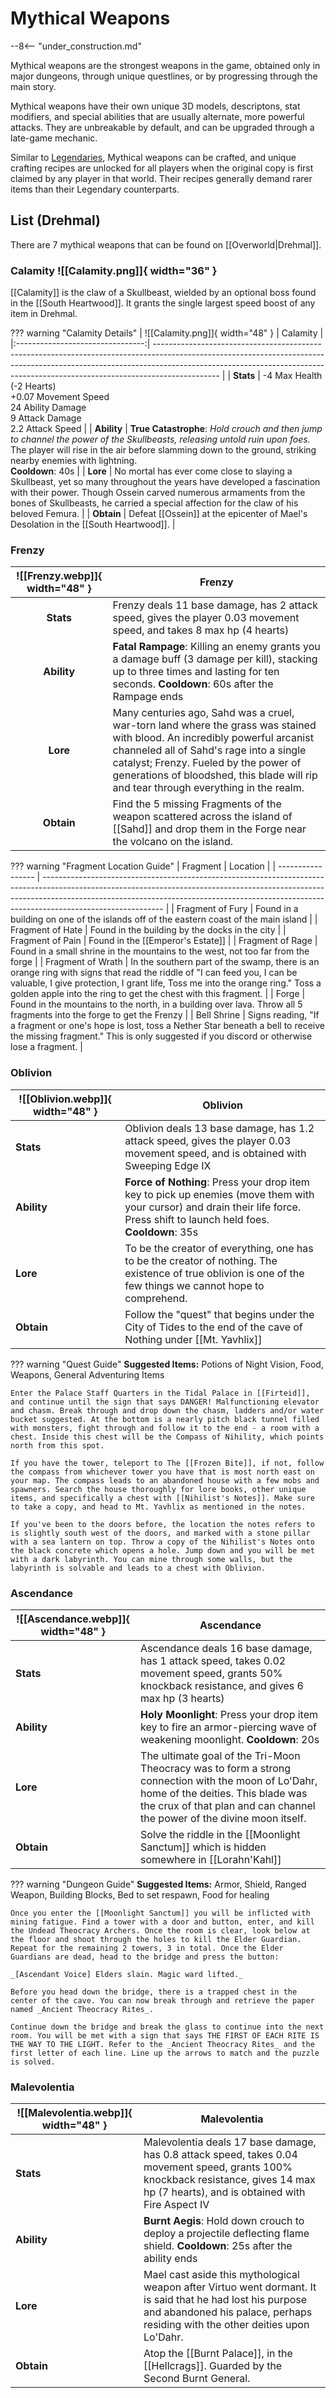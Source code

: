 # Mythical Weapons

--8<-- "under_construction.md"

Mythical weapons are the strongest weapons in the game, obtained only in major dungeons, through unique questlines, or by progressing through the main story. 

Mythical weapons have their own unique 3D models, descriptons, stat modifiers, and special abilities that are usually alternate, more powerful attacks. They are unbreakable by default, and can be upgraded through a late-game mechanic.

Similar to [Legendaries](/Items/Legendary_Items/), Mythical weapons can be crafted, and unique crafting recipes are unlocked for all players when the original copy is first claimed by any player in that world. Their recipes generally demand rarer items than their Legendary counterparts.

## List (Drehmal)

There are 7 mythical weapons that can be found on [[Overworld|Drehmal]].

### Calamity ![[Calamity.png]]{ width="36" }
[[Calamity]] is the claw of a Skullbeast, wielded by an optional boss found in the [[South Heartwood]]. It grants the single largest speed boost of any item in Drehmal.

??? warning "Calamity Details"
    | ![[Calamity.png]]{ width="48" }  | Calamity               |
    |:--------------------------------:| ---------------------------------------------------------------------------------------------------------------------------------------------------------------------------------------------------------------------------------------------------------- |
    | **Stats**                        | -4 Max Health (-2 Hearts) <br> +0.07 Movement Speed <br> 24 Ability Damage <br> 9 Attack Damage <br> 2.2 Attack Speed        |
    | **Ability**                      | **True Catastrophe**: *Hold crouch and then jump to channel the power of the Skullbeasts, releasing untold ruin upon foes.*  <br> The player will rise in the air before slamming down to the ground, striking nearby enemies with lightning. <br> **Cooldown**: 40s       |
    | **Lore**                         | No mortal has ever come close to slaying a Skullbeast, yet so many throughout the years have developed a fascination with their power. Though Ossein carved numerous armaments from the bones of Skullbeasts, he carried a special affection for the claw of his beloved Femura. |
    | **Obtain**                       | Defeat [[Ossein]] at the epicenter of Mael's Desolation in the [[South Heartwood]].  |

### Frenzy

| ![[Frenzy.webp]]{ width="48" } | Frenzy                                                                                                                                                                                                                                                                                                  |
|:------------------------------:| ------------------------------------------------------------------------------------------------------------------------------------------------------------------------------------------------------------------------------------------------------------------------------------------------------- |
| **Stats**                      | Frenzy deals 11 base damage, has 2 attack speed, gives the player 0.03 movement speed, and takes 8 max hp (4 hearts)                                                                                                                                                                                    |
| **Ability**                    | **Fatal Rampage**: Killing an enemy grants you a damage buff (3 damage per kill), stacking up to three times and lasting for ten seconds. **Cooldown**: 60s after the Rampage ends                                                                                                                      |
| **Lore**                       | Many centuries ago, Sahd was a cruel, war-torn land where the grass was stained with blood. An incredibly powerful arcanist channeled all of Sahd's rage into a single catalyst; Frenzy. Fueled by the power of generations of bloodshed, this blade will rip and tear through everything in the realm. |
| **Obtain**                     | Find the 5 missing Fragments of the weapon scattered across the island of [[Sahd]] and drop them in the Forge near the volcano on the island.                                                                                                                                                           |

??? warning "Fragment Location Guide"
    | Fragment | Location |
    | ----------------- | ------------------------------------------------------------------------------------------------------------------------------------------------------------------------------------------------------------------------------------------------------------------------ |
    | Fragment of Fury | Found in a building on one of the islands off of the eastern coast of the main island |
    | Fragment of Hate | Found in the building by the docks in the city |
    | Fragment of Pain | Found in the [[Emperor's Estate]] |
    | Fragment of Rage | Found in a small shrine in the mountains to the west, not too far from the forge |
    | Fragment of Wrath | In the southern part of the swamp, there is an orange ring with signs that read the riddle of "I can feed you, I can be valuable, I give protection, I grant life, Toss me into the orange ring." Toss a golden apple into the ring to get the chest with this fragment. |
    | Forge | Found in the mountains to the north, in a building over lava. Throw all 5 fragments into the forge to get the Frenzy |
    | Bell Shrine | Signs reading, "If a fragment or one's hope is lost, toss a Nether Star beneath a bell to receive the missing fragment." This is only suggested if you discord or otherwise lose a fragment. |

### Oblivion

| ![[Oblivion.webp]]{ width="48" } | Oblivion                                                                                                                                                                      |
| -------------------------------- | ----------------------------------------------------------------------------------------------------------------------------------------------------------------------------- |
| **Stats**                        | Oblivion deals 13 base damage, has 1.2 attack speed, gives the player 0.03 movement speed, and is obtained with Sweeping Edge IX                                              |
| **Ability**                      | **Force of Nothing**: Press your drop item key to pick up enemies (move them with your cursor) and drain their life force. Press shift to launch held foes. **Cooldown**: 35s |
| **Lore**                         | To be the creator of everything, one has to be the creator of nothing. The existence of true oblivion is one of the few things we cannot hope to comprehend.                  |
| **Obtain**                       | Follow the "quest" that begins under the City of Tides to the end of the cave of Nothing under [[Mt. Yavhlix]]                                                                |

??? warning "Quest Guide"
    **Suggested Items:** Potions of Night Vision, Food, Weapons, General Adventuring Items

    Enter the Palace Staff Quarters in the Tidal Palace in [[Firteid]], and continue until the sign that says DANGER! Malfunctioning elevator and chasm. Break through and drop down the chasm, ladders and/or water bucket suggested. At the bottom is a nearly pitch black tunnel filled with monsters, fight through and follow it to the end - a room with a chest. Inside this chest will be the Compass of Nihility, which points north from this spot.

    If you have the tower, teleport to The [[Frozen Bite]], if not, follow the compass from whichever tower you have that is most north east on your map. The compass leads to an abandoned house with a few mobs and spawners. Search the house thoroughly for lore books, other unique items, and specifically a chest with [[Nihilist's Notes]]. Make sure to take a copy, and head to Mt. Yavhlix as mentioned in the notes.

    If you've been to the doors before, the location the notes refers to is slightly south west of the doors, and marked with a stone pillar with a sea lantern on top. Throw a copy of the Nihilist's Notes onto the black concrete which opens a hole. Jump down and you will be met with a dark labyrinth. You can mine through some walls, but the labyrinth is solvable and leads to a chest with Oblivion.

### Ascendance

| ![[Ascendance.webp]]{ width="48" } | Ascendance                                                                                                                                                                                                           |
| ---------------------------------- | -------------------------------------------------------------------------------------------------------------------------------------------------------------------------------------------------------------------- |
| **Stats**                          | Ascendance deals 16 base damage, has 1 attack speed, takes 0.02 movement speed, grants 50% knockback resistance, and gives 6 max hp (3 hearts)                                                                       |
| **Ability**                        | **Holy Moonlight**: Press your drop item key to fire an armor-piercing wave of weakening moonlight. **Cooldown**: 20s                                                                                                |
| **Lore**                           | The ultimate goal of the Tri-Moon Theocracy was to form a strong connection with the moon of Lo'Dahr, home of the deities. This blade was the crux of that plan and can channel the power of the divine moon itself. |
| **Obtain**                         | Solve the riddle in the [[Moonlight Sanctum]] which is hidden somewhere in [[Lorahn'Kahl]]                                                                                                                           |

??? warning "Dungeon Guide"
    **Suggested Items:** Armor, Shield, Ranged Weapon, Building Blocks, Bed to set respawn, Food for healing

    Once you enter the [[Moonlight Sanctum]] you will be inflicted with mining fatigue. Find a tower with a door and button, enter, and kill the Undead Theocracy Archers. Once the room is clear, look below at the floor and shoot through the holes to kill the Elder Guardian. Repeat for the remaining 2 towers, 3 in total. Once the Elder Guardians are dead, head to the bridge and press the button:

    _[Ascendant Voice] Elders slain. Magic ward lifted._

    Before you head down the bridge, there is a trapped chest in the center of the cave. You can now break through and retrieve the paper named _Ancient Theocracy Rites_.

    Continue down the bridge and break the glass to continue into the next room. You will be met with a sign that says THE FIRST OF EACH RITE IS THE WAY TO THE LIGHT. Refer to the _Ancient Theocracy Rites_ and the first letter of each line. Line up the arrows to match and the puzzle is solved.

### Malevolentia

| ![[Malevolentia.webp]]{ width="48" } | Malevolentia                                                                                                                                                                                |
| ------------------------------------ | ------------------------------------------------------------------------------------------------------------------------------------------------------------------------------------------- |
| **Stats**                            | Malevolentia deals 17 base damage, has 0.8 attack speed, takes 0.04 movement speed, grants 100% knockback resistance, gives 14 max hp (7 hearts), and is obtained with Fire Aspect IV       |
| **Ability**                          | **Burnt Aegis**: Hold down crouch to deploy a projectile deflecting flame shield. **Cooldown**: 25s after the ability ends                                                                  |
| **Lore**                             | Mael cast aside this mythological weapon after Virtuo went dormant. It is said that he had lost his purpose and abandoned his palace, perhaps residing with the other deities upon Lo'Dahr. |
| **Obtain**                           | Atop the [[Burnt Palace]], in the [[Hellcrags]]. Guarded by the Second Burnt General.                                                                                                        |

